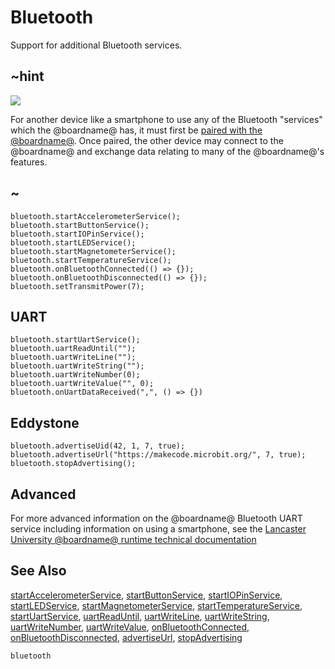 # Bluetooth

Support for additional Bluetooth services.

## ~hint
![](/static/bluetooth/Bluetooth_SIG.png)

For another device like a smartphone to use any of the Bluetooth "services" which the @boardname@ has, it must first be [paired with the @boardname@](/makecode-blockeditor/reference/bluetooth/bluetooth-pairing). Once paired, the other device may connect to the @boardname@ and exchange data relating to many of the @boardname@'s features.

## ~


```cards
bluetooth.startAccelerometerService();
bluetooth.startButtonService();
bluetooth.startIOPinService();
bluetooth.startLEDService();
bluetooth.startMagnetometerService();
bluetooth.startTemperatureService();
bluetooth.onBluetoothConnected(() => {});
bluetooth.onBluetoothDisconnected(() => {});
bluetooth.setTransmitPower(7);
```

## UART 

```cards
bluetooth.startUartService();
bluetooth.uartReadUntil("");
bluetooth.uartWriteLine("");
bluetooth.uartWriteString("");
bluetooth.uartWriteNumber(0);
bluetooth.uartWriteValue("", 0);
bluetooth.onUartDataReceived(",", () => {})
```

## Eddystone

```cards
bluetooth.advertiseUid(42, 1, 7, true);
bluetooth.advertiseUrl("https://makecode.microbit.org/", 7, true);
bluetooth.stopAdvertising();
```

## Advanced
 
For more advanced information on the @boardname@ Bluetooth UART service including information on using a smartphone, see the [Lancaster University @boardname@ runtime technical documentation](http://lancaster-university.github.io/microbit-docs/ble/uart-service/)

## See Also

[startAccelerometerService](/makecode-blockeditor/reference/bluetooth/start-accelerometer-service), [startButtonService](/makecode-blockeditor/reference/bluetooth/start-button-service), [startIOPinService](/makecode-blockeditor/reference/bluetooth/start-io-pin-service), [startLEDService](/makecode-blockeditor/reference/bluetooth/start-led-service), [startMagnetometerService](/makecode-blockeditor/reference/bluetooth/start-magnetometer-service), [startTemperatureService](/makecode-blockeditor/reference/bluetooth/start-temperature-service), 
[startUartService](/makecode-blockeditor/reference/bluetooth/start-uart-service),
[uartReadUntil](/makecode-blockeditor/reference/bluetooth/uart-read-until), 
[uartWriteLine](/makecode-blockeditor/reference/bluetooth/uart-write-line), 
[uartWriteString](/makecode-blockeditor/reference/bluetooth/uart-write-string), 
[uartWriteNumber](/makecode-blockeditor/reference/bluetooth/uart-write-number), 
[uartWriteValue](/makecode-blockeditor/reference/bluetooth/uart-write-value), 
[onBluetoothConnected](/makecode-blockeditor/reference/bluetooth/on-bluetooth-connected), 
[onBluetoothDisconnected](/makecode-blockeditor/reference/bluetooth/on-bluetooth-disconnected),
[advertiseUrl](/makecode-blockeditor/reference/bluetooth/advertise-url),
[stopAdvertising](/makecode-blockeditor/reference/bluetooth/stop-advertising)

```package
bluetooth
```
